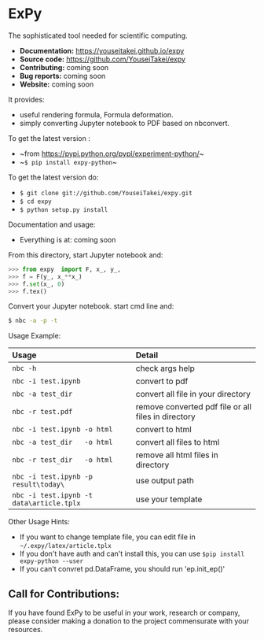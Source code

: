 
# ExPy

The sophisticated tool needed for scientific computing.

- **Documentation:** https://youseitakei.github.io/expy
- **Source code:** https://github.com/YouseiTakei/expy
- **Contributing:** coming soon
- **Bug reports:** coming soon
- **Website:** coming soon

It provides:

 - useful rendering formula, Formula deformation.
 - simply converting Jupyter notebook to PDF based on nbconvert.

To get the latest version :

- ~from https://pypi.python.org/pypl/experiment-python/~
- ~`$ pip install expy-python`~

To get the latest version do:

- `$ git clone git://github.com/YouseiTakei/expy.git`
- `$ cd expy`
- `$ python setup.py install`

Documentation and usage:

- Everything is at: coming soon

From this directory, start Jupyter notebook and:
```python
>>> from expy  import F, x_, y_,
>>> f = F(y_, x_**x_)
>>> f.set(x_, 0)
>>> f.tex()
```

Convert your Jupyter notebook. start cmd line and:
```cmd
$ nbc -a -p -t
```

Usage Example:

|Usage|Detail|  
|:-|:-|  
|`nbc -h`| check args help|  
|`nbc -i test.ipynb`| convert to pdf|  
|`nbc -a test_dir  `| convert all file in your directory|  
|`nbc -r test.pdf  `| remove converted pdf file or all files in directory|  
|`nbc -i test.ipynb -o html`| convert to html|  
|`nbc -a test_dir   -o html`| convert all files to html|  
|`nbc -r test_dir   -o html`| remove all html files in directory|  
|`nbc -i test.ipynb -p result\today\    `| use output path|  
|`nbc -i test.ipynb -t data\article.tplx`| use your template|  

Other Usage Hints:
- If you want to change template file, you can edit file in `~/.expy/latex/article.tplx`
- If you don't have auth and can't install this, you can use `$pip install expy-python --user`
- If you can't convret pd.DataFrame, you should run 'ep.init_ep()'

Call for Contributions:
----------------------

If you have found ExPy to be useful in your work, research or company,
please consider making a donation to the project commensurate with your resources.
